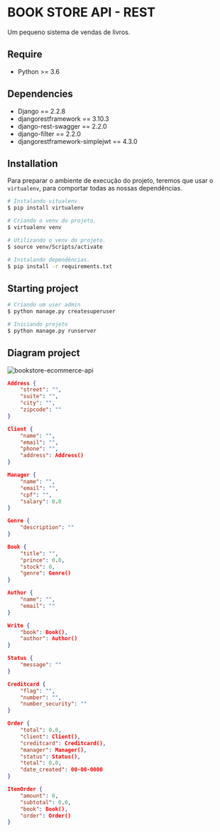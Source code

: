 # BOOK STORE API - REST

Um pequeno sistema de vendas de livros.

## Require
 * Python >= 3.6

## Dependencies

* Django == 2.2.8
* djangorestframework == 3.10.3
* django-rest-swagger == 2.2.0
* django-filter == 2.2.0
* djangorestframework-simplejwt == 4.3.0

## Installation

Para preparar o ambiente de execução do projeto, teremos que usar o ```virtualenv```, para comportar todas as nossas dependências.

``` bash
# Instalando vitualenv
$ pip install virtualenv

# Criando o venv do projeto.
$ virtualenv venv

# Utilizando o venv do projeto.
$ source venv/Scripts/activate

# Instalando dependências.
$ pip install -r requirements.txt
```

## Starting project

``` bash
# Criando um user admin
$ python manage.py createsuperuser

# Iniciando projeto
$ python manage.py runserver
```

## Diagram project

![bookstore-ecommerce-api](https://user-images.githubusercontent.com/40550247/70489904-baa8b500-1adb-11ea-9273-7407cb7040db.png)

``` json
Address {
    "street": "",
    "suite": "",
    "city": "",
    "zipcode": ""
}

Client {
    "name": "",
    "email": "",
    "phone": "",
    "address": Address()
}

Manager {
    "name": "",
    "email": "",
    "cpf": "",
    "salary": 0.0
}

Genre {
    "description": ""
}

Book {
    "title": "",
    "prince": 0.0,
    "stock": 0,
    "genre": Genre()
}

Author {
    "name": "",
    "email": ""
}

Write {
    "book": Book(),
    "author": Author()
}

Status {
    "message": ""
}

Creditcard {
    "flag": "",
    "number": "",
    "number_security": ""
}

Order {
    "total": 0.0,
    "client": Client(),
    "creditcard": Creditcard(),
    "manager": Manager(),
    "status": Status(),
    "total": 0.0,
    "date_created": 00-00-0000
}

ItemOrder {
    "amount": 0,
    "subtotal": 0.0,
    "book": Book(),
    "order": Order()
}
```
